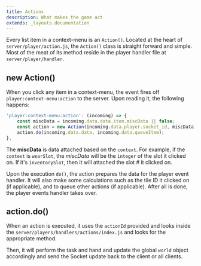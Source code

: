 ```yaml
---
title: Actions
description: What makes the game act
extends: _layouts.documentation
---
```


Every list item in a context-menu is an `Action()`. Located at the heart of `server/player/action.js`, the `Action()` class is straight forward and simple. Most of the meat of its method reside in the player handler file at `server/player/handler`.

## new Action()

When you click any item in a context-menu, the event fires off `player:context-menu:action` to the server. Upon reading it, the following happens:

```javascript
'player:context-menu:action': (incoming) => {
	const miscData = incoming.data.data.item.miscData || false;
	const action = new Action(incoming.data.player.socket_id, miscData);
	action.do(incoming.data.data, incoming.data.queueItem);
},
```

The **miscData** is data attached based on the `context`. For example, if the `context` is `wearSlot`, the *miscData* will be the `integer` of the slot it clicked on. If it's `inventorySlot`, then it will attached the slot # it clicked on.

Upon the execution `do()`, the action prepares the data for the player event handler. It will also make some calculations such as the tile ID it clicked on (if applicable), and to queue other actions (if applicable). After all is done, the player events handler takes over.

## action.do()

When an action is executed, it uses the `actionId` provided and looks inside the `server/players/handlers/actions/index.js` and looks for the appropriate method.

Then, it will perform the task and hand and update the global `world` object accordingly and send the Socket update back to the client or all clients.